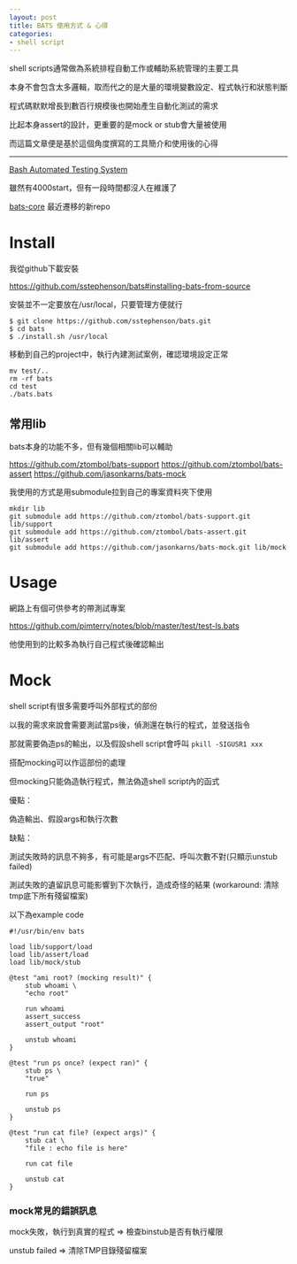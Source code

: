 ```yaml
---
layout: post
title: BATS 使用方式 & 心得
categories:
- shell script
---
```


shell scripts通常做為系統排程自動工作或輔助系統管理的主要工具

本身不會包含太多邏輯，取而代之的是大量的環境變數設定、程式執行和狀態判斷

程式碼默默增長到數百行規模後也開始產生自動化測試的需求

比起本身assert的設計，更重要的是mock or stub會大量被使用

而這篇文章便是基於這個角度撰寫的工具簡介和使用後的心得

---

[Bash Automated Testing System](https://github.com/sstephenson/bats)

雖然有4000start，但有一段時間都沒人在維護了

[bats-core](https://github.com/bats-core/bats-core) 最近遷移的新repo

# Install

我從github下載安裝

https://github.com/sstephenson/bats#installing-bats-from-source

安裝並不一定要放在/usr/local，只要管理方便就行

```
$ git clone https://github.com/sstephenson/bats.git
$ cd bats
$ ./install.sh /usr/local
```

移動到自己的project中，執行內建測試案例，確認環境設定正常

```
mv test/..
rm -rf bats
cd test
./bats.bats
```

## 常用lib

bats本身的功能不多，但有幾個相關lib可以輔助

https://github.com/ztombol/bats-support
https://github.com/ztombol/bats-assert
https://github.com/jasonkarns/bats-mock

我使用的方式是用submodule拉到自己的專案資料夾下使用

```
mkdir lib
git submodule add https://github.com/ztombol/bats-support.git lib/support
git submodule add https://github.com/ztombol/bats-assert.git lib/assert
git submodule add https://github.com/jasonkarns/bats-mock.git lib/mock
```

# Usage

網路上有個可供參考的帶測試專案

https://github.com/pimterry/notes/blob/master/test/test-ls.bats

他使用到的比較多為執行自己程式後確認輸出

# Mock

shell script有很多需要呼叫外部程式的部份

以我的需求來說會需要測試當ps後，偵測還在執行的程式，並發送指令

那就需要偽造ps的輸出，以及假設shell script會呼叫 `pkill -SIGUSR1 xxx`

搭配mocking可以作這部份的處理

但mocking只能偽造執行程式，無法偽造shell script內的函式

優點：

偽造輸出、假設args和執行次數

缺點：

測試失敗時的訊息不夠多，有可能是args不匹配、呼叫次數不對(只顯示unstub failed)

測試失敗的遺留訊息可能影響到下次執行，造成奇怪的結果 (workaround: 清除tmp底下所有殘留檔案)

以下為example code

```bash=
#!/usr/bin/env bats

load lib/support/load
load lib/assert/load
load lib/mock/stub

@test "ami root? (mocking result)" {
    stub whoami \
    "echo root"

    run whoami
    assert_success
    assert_output "root"

    unstub whoami
}

@test "run ps once? (expect ran)" {
    stub ps \
    "true"

    run ps

    unstub ps
}

@test "run cat file? (expect args)" {
    stub cat \
    "file : echo file is here"

    run cat file

    unstub cat
}
```

### mock常見的錯誤訊息

mock失敗，執行到真實的程式 => 檢查binstub是否有執行權限

unstub failed => 清除TMP目錄殘留檔案
